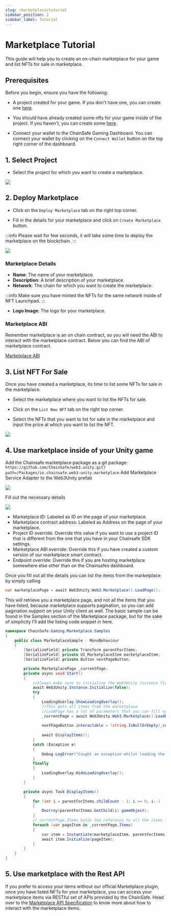 ```yaml
---
slug: /marketplace/tutorial
sidebar_position: 2
sidebar_label: Tutorial
---
```


# Marketplace Tutorial

This guide will help you to create an on-chain marketplace for your game and list NFTs for sale in marketplace.

## Prerequisites

Before you begin, ensure you have the following:

- A project created for your game. If you don't have one, you can create one [here](https://dashboard.gaming.chainsafe.io/dashboard).

- You should have already created some nfts for your game inside of the project. If you haven't, you can create some [here](https://dashboard.gaming.chainsafe.io/nfts/entry).

- Connect your wallet to the ChainSafe Gaming Dashboard. You can connect your wallet by clicking on the `Connect Wallet` button on the top right corner of the dashboard.

## 1. Select Project

- Select the project for which you want to create a marketplace.

![](./assets/select_project.gif)

## 2. Deploy Marketplace

- Click on the `Deploy Marketplace` tab on the right top corner.


- Fill in the details for your marketplace and click on `Create Marketplace` button.

:::info
Please wait for few seconds, it will take some time to deploy the marketplace on the blockchain.
:::

![](./assets/deploy_marketplace.gif)


### Marketplace Details

- **Name**: The name of your marketplace.
- **Description**: A brief description of your marketplace.
- **Network**: The chain for which you want to create the marketplace.

:::info
Make sure you have minted the NFTs for the same network inside of NFT Launchpad.
:::
- **Logo Image**: The logo for your marketplace.

### Marketplace ABI

Remember marketplace is an on chain contract, so you will need the ABI to interact with the marketplace contract. Below you can find the ABI of
marketplace contract.

[Marketplace ABI](./assets/marketplace_abi.json)

## 3. List NFT For Sale

Once you have created a marketplace, its time to list some NFTs for sale in the marketplace.

- Select the marketplace where you want to list the NFTs for sale.


- Click on the `List New NFT` tab on the right top corner.


- Select the NFTs that you want to list for sale in the marketplace and input the price at which you want to list the NFT.

![](./assets/list_nft.gif)


## 4. Use marketplace inside of your Unity game
Add the Chainsafe marketplace package as a git package: 
`https://github.com/ChainSafe/web3.unity.git?path=/Packages/io.chainsafe.web3-unity.marketplace`
Add Marketplace Service Adapter to the Web3Unity prefab

![](./assets/marketplace_sample.png)

Fill out the necessary details


![](./assets/marketplace_overview.png)


- Marketplace ID: Labeled as ID on the page of your marketplace.
- Marketplace contract address: Labeled as Address on the page of your marketplace.
- Project ID override: Override this value if you want to use a project ID that is different from the one that you have in your Chainsafe SDK settings.
- Marketplace ABI override: Override this if you have created a custom version of our marketplace smart contract.
- Endpoint override: Override this if you are hosting marketplace somewhere else other than on the Chainsafes dashboard.

Once you fill out all the details you can list the items from the marketplace by simply calling

```csharp
var marketplacePage = await Web3Unity.Web3.Marketplace().LoadPage();
```
This will retrieve you a marketplace page, and not all the items that you have listed, because marketplace supports pagination, so you can add pagination support on your Unity client as well. 
The basic sample can be found in the Samples section of the Marketplace package, but for the sake of simplicity I'll add the listing code snippet in here.
```csharp
namespace ChainSafe.Gaming.Marketplace.Samples
{
    public class MarketplaceSample : MonoBehaviour
    {
        [SerializeField] private Transform parentForItems;
        [SerializeField] private UI_MarketplaceItem marketplaceItem;
        [SerializeField] private Button nextPageButton;

        private MarketplacePage _currentPage;
        private async void Start()
        {
            //Always make sure to initialize the Web3Unity instance first.
            await Web3Unity.Instance.Initialize(false);
            try
            {
                LoadingOverlay.ShowLoadingOverlay();
                //This gets all items from the marketplace
                //LoadPage has a lot of parameters that you can fill out in order to filter out the results.
                _currentPage = await Web3Unity.Web3.Marketplace().LoadPage();
        
                nextPageButton.interactable = !string.IsNullOrEmpty(_currentPage.Cursor);
                
                await DisplayItems();
            }
            catch (Exception e)
            {
                Debug.LogError("Caught an exception whilst loading the marketplace page " + e.Message);
            }
            finally
            {
                LoadingOverlay.HideLoadingOverlay();
            }
        }

        private async Task DisplayItems()
        {
            for (int i = parentForItems.childCount - 1; i >= 0; i--)
            {
                Destroy(parentForItems.GetChild(i).gameObject);
            }
            //_currentPage.Items holds the reference to all the items fetched from the marketplace
            foreach (var pageItem in _currentPage.Items)
            {
                var item = Instantiate(marketplaceItem, parentForItems);
                await item.Initialize(pageItem);
            }
        }
    }
}
```

## 5. Use marketplace with the Rest API

If you prefer to access your items without our official Marketplace plugin, once you have listed NFTs for your marketplace, you can access your marketplace items via RESTful set of APIs provided by the ChainSafe.
Head over to the [Marketplace API Specification](./../marketplace-api/docs/marketplaceapi.mdx) to know more about how to interact with the marketplace items. 

